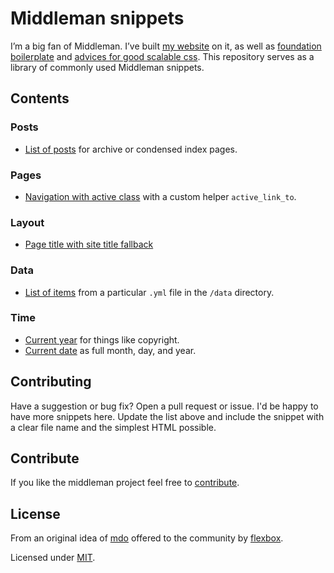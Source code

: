 # Middleman snippets

I’m a big fan of Middleman. I’ve built [my website](http://davidl.fr) on it, as well as [foundation boilerplate](https://github.com/flexbox/foundation-boilerplate) and [advices for good scalable css](http://guidecss.fr). This repository serves as a library of commonly used Middleman snippets.

## Contents

### Posts

- [List of posts](posts-list.html) for archive or condensed index pages.

### Pages

- [Navigation with active class](pages-nav.rb) with a custom helper `active_link_to`.

### Layout

- [Page title with site title fallback](layout-page-title.html)

### Data

- [List of items](data-list.html) from a particular `.yml` file in the `/data` directory.

### Time

- [Current year](time-current-year.html.slim) for things like copyright.
- [Current date](time-month-day-year.html.slim) as full month, day, and year.

## Contributing

Have a suggestion or bug fix? Open a pull request or issue. I'd be happy to have more snippets here. Update the list above and include the snippet with a clear file name and the simplest HTML possible.

## Contribute

If you like the middleman project feel free to [contribute](https://plasso.co/s/4dXbHBorC3).

## License

From an original idea of [mdo](https://github.com/mdo/jekyll-snippets) offered to the community by [flexbox](https://github.com/flexbox).

Licensed under [MIT](LICENSE).
